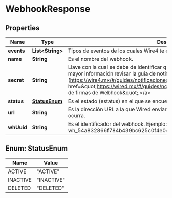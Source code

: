 # WebhookResponse

## Properties
Name | Type | Description | Notes
------------ | ------------- | ------------- | -------------
**events** | **List&lt;String&gt;** | Tipos de eventos de los cuales Wire4 te enviará información. |  [optional]
**name** | **String** | Es el nombre del webhook. |  [optional]
**secret** | **String** | Llave con la cual se debe de identificar que el webhook fue enviado por Wire4, para mayor información revisar la guía de notificaciones (https://wire4.mx/#/guides/notificaciones),  en la sección de  &lt;a href&#x3D;\&quot;https://wire4.mx/#/guides/notificaciones\&quot;&gt;\&quot;Comprobación de firmas de Webhook\&quot;.&lt;/a&gt; |  [optional]
**status** | [**StatusEnum**](#StatusEnum) | Es el estado (estatus) en el que se encuentra el webhook. |  [optional]
**url** | **String** | Es la dirección URL a la que Wire4 enviará las notificaciones cuando un evento ocurra. |  [optional]
**whUuid** | **String** | Es el identificador del webhook. Ejemplo: wh_54a832866f784b439bc625c0f4e04e12. |  [optional]

<a name="StatusEnum"></a>
## Enum: StatusEnum
Name | Value
---- | -----
ACTIVE | &quot;ACTIVE&quot;
INACTIVE | &quot;INACTIVE&quot;
DELETED | &quot;DELETED&quot;
